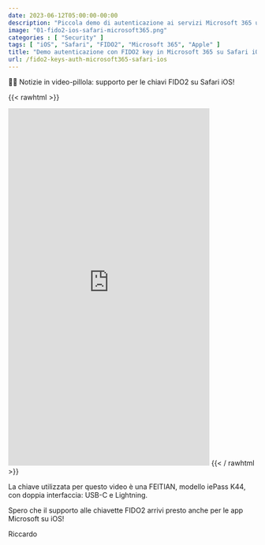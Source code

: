 ```yaml
---
date: 2023-06-12T05:00:00-00:00
description: "Piccola demo di autenticazione ai servizi Microsoft 365 usando una chiavetta FIDO2 su Safari per iOS"
image: "01-fido2-ios-safari-microsoft365.png"
categories : [ "Security" ]
tags: [ "iOS", "Safari", "FIDO2", "Microsoft 365", "Apple" ]
title: "Demo autenticazione con FIDO2 key in Microsoft 365 su Safari iOS"
url: /fido2-keys-auth-microsoft365-safari-ios
---
```

🎥💊 Notizie in video-pillola: supporto per le chiavi FIDO2 su Safari iOS!

{{<  rawhtml >}}
  <iframe width="408" height="725" src="https://www.youtube.com/embed/lQtNQ0aCIv8" title="🔑 Supporto alle chiavette #FIDO2 su Safari per #iOS: ci siamo!" frameborder="0" allow="accelerometer; autoplay; clipboard-write; encrypted-media; gyroscope; picture-in-picture; web-share" allowfullscreen></iframe>
{{< / rawhtml >}}

La chiave utilizzata per questo video è una FEITIAN, modello iePass K44, con doppia interfaccia: USB-C e Lightning.

Spero che il supporto alle chiavette FIDO2 arrivi presto anche per le app Microsoft su iOS!

Riccardo
